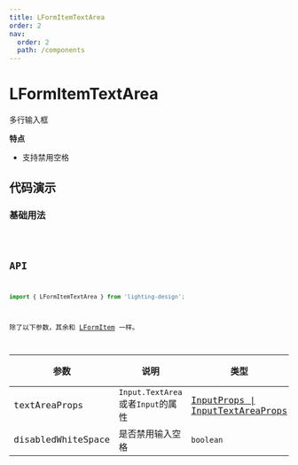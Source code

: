 ```yaml
---
title: LFormItemTextArea
order: 2
nav:
  order: 2
  path: /components
---
```


# LFormItemTextArea

多行输入框

**特点**

- 支持禁用空格

## 代码演示

### 基础用法

<code src='./demos/Demo4.tsx'>

## API

```ts
import { LFormItemTextArea } from 'lighting-design';
```

除了以下参数，其余和 [LFormItem](/components/form-item#api) 一样。

| 参数 | 说明 | 类型 | 默认值 |
| --- | --- | --- | --- |
| textAreaProps | `Input.TextArea`或者`Input`的属性 | [InputProps \| InputTextAreaProps](https://4x.ant.design/components/input-cn/#Input.Password) | `-` |
| disabledWhiteSpace | 是否禁用输入空格 | `boolean` | `true` |
